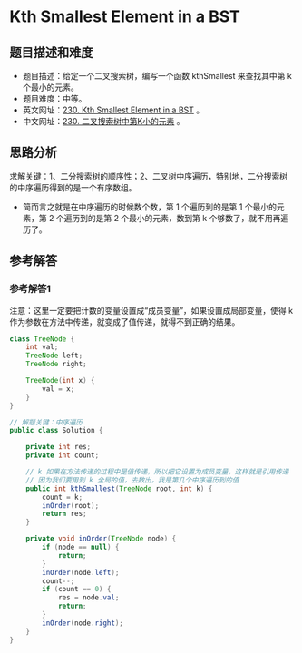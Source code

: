# Kth Smallest Element in a BST

## 题目描述和难度
+ 题目描述：给定一个二叉搜索树，编写一个函数 kthSmallest 来查找其中第 k 个最小的元素。
+ 题目难度：中等。
+ 英文网址：[230. Kth Smallest Element in a BST](https://leetcode.com/problems/kth-smallest-element-in-a-bst/description/)  。
+ 中文网址：[230. 二叉搜索树中第K小的元素](https://leetcode-cn.com/problems/kth-smallest-element-in-a-bst/description/)  。
## 思路分析
求解关键：1、二分搜索树的顺序性；2、二叉树中序遍历，特别地，二分搜索树的中序遍历得到的是一个有序数组。

+ 简而言之就是在中序遍历的时候数个数，第 1 个遍历到的是第 1 个最小的元素，第 2 个遍历到的是第 2 个最小的元素，数到第 k 个够数了，就不用再遍历了。

## 参考解答
### 参考解答1

注意：这里一定要把计数的变量设置成“成员变量”，如果设置成局部变量，使得 k 作为参数在方法中传递，就变成了值传递，就得不到正确的结果。

```java
class TreeNode {
    int val;
    TreeNode left;
    TreeNode right;

    TreeNode(int x) {
        val = x;
    }
}

// 解题关键：中序遍历
public class Solution {

    private int res;
    private int count;

    // k 如果在方法传递的过程中是值传递，所以把它设置为成员变量，这样就是引用传递
    // 因为我们要用到 k 全局的值，去数出，我是第几个中序遍历到的值
    public int kthSmallest(TreeNode root, int k) {
        count = k;
        inOrder(root);
        return res;
    }

    private void inOrder(TreeNode node) {
        if (node == null) {
            return;
        }
        inOrder(node.left);
        count--;
        if (count == 0) {
            res = node.val;
            return;
        }
        inOrder(node.right);
    }
}
```